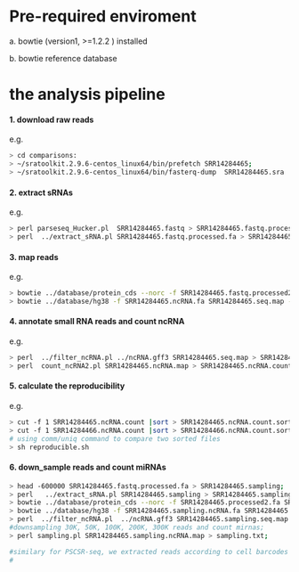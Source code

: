 # Pre-required enviroment 

a. bowtie (version1, >=1.2.2 ) installed 

b. bowtie reference database 


# the analysis pipeline
#### 1. download raw reads

e.g. 
```bash
> cd comparisons:
> ~/sratoolkit.2.9.6-centos_linux64/bin/prefetch SRR14284465;
> ~/sratoolkit.2.9.6-centos_linux64/bin/fasterq-dump  SRR14284465.sra
```

#### 2. extract sRNAs
e.g.
```bash
> perl parseseq_Hucker.pl  SRR14284465.fastq > SRR14284465.fastq.processed.fa;
> perl  ../extract_sRNA.pl SRR14284465.fastq.processed.fa > SRR14284465.fastq.processed2.fa;
```


#### 3. map reads
e.g.
```bash
> bowtie ../database/protein_cds --norc -f SRR14284465.fastq.processed2.fa -a -v 0 -m 500 -p 32 --al SRR14284465.matched_protein.fa --un SRR14284465.ncRNA.fa;
> bowtie ../database/hg38 -f SRR14284465.ncRNA.fa SRR14284465.seq.map -a -v 0 -m 500 -p 32;
```

#### 4. annotate small RNA reads and count ncRNA
e.g.
```bash
> perl  ../filter_ncRNA.pl ../ncRNA.gff3 SRR14284465.seq.map > SRR14284465.ncRNA.map ;
> perl  count_ncRNA2.pl SRR14284465.ncRNA.map > SRR14284465.ncRNA.count;
```

#### 5. calculate the reproducibility
e.g.
```bash
> cut -f 1 SRR14284465.ncRNA.count |sort > SRR14284465.ncRNA.count.sort;
> cut -f 1 SRR14284466.ncRNA.count |sort > SRR14284466.ncRNA.count.sort;
# using comm/uniq command to compare two sorted files
> sh reproducible.sh
```

#### 6. down_sample reads and count miRNAs

```bash
> head -600000 SRR14284465.fastq.processed.fa > SRR14284465.sampling;
> perl   ../extract_sRNA.pl SRR14284465.sampling > SRR14284465.sampling.processed2.fa;
> bowtie ../database/protein_cds --norc -f SRR14284465.processed2.fa SRR14284465.protein.map -a -v 0 -m 500 -p 32 --al SRR14284465.sampling.matched_protein.fa --un SRR14284465.sampling.ncRNA.fa;
> bowtie ../database/hg38 -f SRR14284465.sampling.ncRNA.fa SRR14284465.sampling.seq.map -a -v 0 -m 500 -p 32;
> perl  ../filter_ncRNA.pl  ../ncRNA.gff3 SRR14284465.sampling.seq.map > SRR14284465.sampling.ncRNA.map ;
#downsampling 30K, 50K, 100K, 200K, 300K reads and count mirnas;
> perl sampling.pl SRR14284465.sampling.ncRNA.map > sampling.txt;

#similary for PSCSR-seq, we extracted reads according to cell barcodes and repeat the pipeline
#
```
